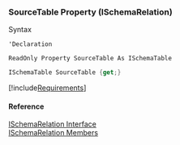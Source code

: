 ﻿### SourceTable Property (ISchemaRelation)

Syntax

```vbnet
'Declaration

ReadOnly Property SourceTable As ISchemaTable
```

```csharp
ISchemaTable SourceTable {get;}
```

[!include[Requirements](../partials/requirements.md)]

#### Reference

[ISchemaRelation Interface](fcSDK~FChoice.Foundation.Schema.ISchemaRelation.md)  
[ISchemaRelation Members](fcSDK~FChoice.Foundation.Schema.ISchemaRelation_members.md)